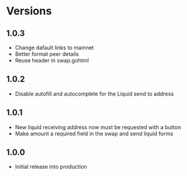 # Versions

## 1.0.3

- Change dafault links to mainnet
- Better format peer details 
- Reuse header in swap.gohtml

## 1.0.2

- Disable autofill and autocomplete for the Liquid send to address

## 1.0.1

- New liquid receiving address now must be requested with a button
- Make amount a required field in the swap and send liquid forms

## 1.0.0

- Initial release into production
